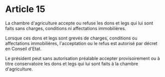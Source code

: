 # Article 15

La chambre d'agriculture accepte ou refuse les dons et legs qui lui sont faits sans charges, conditions ni affectations immobilières.

Lorsque ces dons et legs sont grevés de charges, conditions ou affectations immobilières, l'acceptation ou le refus est autorisé par décret en Conseil d'Etat.

Le président peut sans autorisation préalable accepter provisoirement ou à titre conservatoire les dons et legs qui lui sont faits à la chambre d'agriculture.
